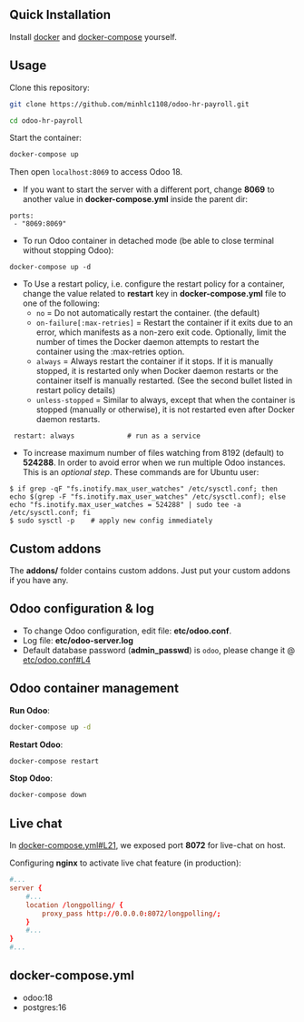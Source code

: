 ## Quick Installation

Install [docker](https://docs.docker.com/get-docker/) and [docker-compose](https://docs.docker.com/compose/install/) yourself.

## Usage
Clone this repository:
``` sh
git clone https://github.com/minhlc1108/odoo-hr-payroll.git
```

``` sh
cd odoo-hr-payroll
```

Start the container:
``` sh
docker-compose up
```
Then open `localhost:8069` to access Odoo 18.

- If you want to start the server with a different port, change **8069** to another value in **docker-compose.yml** inside the parent dir:

```
ports:
 - "8069:8069"
```

- To run Odoo container in detached mode (be able to close terminal without stopping Odoo):

```
docker-compose up -d
```
- To Use a restart policy, i.e. configure the restart policy for a container, change the value related to **restart** key in **docker-compose.yml** file to one of the following:
   - `no` =	Do not automatically restart the container. (the default)
   - `on-failure[:max-retries]` =	Restart the container if it exits due to an error, which manifests as a non-zero exit code. Optionally, limit the number of times the Docker daemon attempts to restart the container using the :max-retries option.
  - `always` =	Always restart the container if it stops. If it is manually stopped, it is restarted only when Docker daemon restarts or the container itself is manually restarted. (See the second bullet listed in restart policy details)
  - `unless-stopped`	= Similar to always, except that when the container is stopped (manually or otherwise), it is not restarted even after Docker daemon restarts.
```
 restart: always             # run as a service
```

- To increase maximum number of files watching from 8192 (default) to **524288**. In order to avoid error when we run multiple Odoo instances. This is an *optional step*. These commands are for Ubuntu user:

```
$ if grep -qF "fs.inotify.max_user_watches" /etc/sysctl.conf; then echo $(grep -F "fs.inotify.max_user_watches" /etc/sysctl.conf); else echo "fs.inotify.max_user_watches = 524288" | sudo tee -a /etc/sysctl.conf; fi
$ sudo sysctl -p    # apply new config immediately
``` 

## Custom addons

The **addons/** folder contains custom addons. Just put your custom addons if you have any.

## Odoo configuration & log

* To change Odoo configuration, edit file: **etc/odoo.conf**.
* Log file: **etc/odoo-server.log**
* Default database password (**admin_passwd**) is `odoo`, please change it @ [etc/odoo.conf#L4](/etc/odoo.conf#L4)

## Odoo container management

**Run Odoo**:

``` bash
docker-compose up -d
```

**Restart Odoo**:

``` bash
docker-compose restart
```

**Stop Odoo**:

``` bash
docker-compose down
```

## Live chat

In [docker-compose.yml#L21](docker-compose.yml#L21), we exposed port **8072** for live-chat on host.

Configuring **nginx** to activate live chat feature (in production):

``` conf
#...
server {
    #...
    location /longpolling/ {
        proxy_pass http://0.0.0.0:8072/longpolling/;
    }
    #...
}
#...
```

## docker-compose.yml

* odoo:18
* postgres:16
